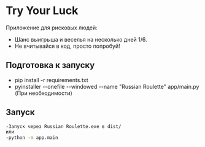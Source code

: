 # Try Your Luck

Приложение для рисковых людей:
- Шанс выигрыша и веселья на несколько дней 1/6.
- Не вчитывайся в код, просто попробуй!


## Подготовка к запуску
- pip install -r requirements.txt
- pyinstaller --onefile --windowed --name "Russian Roulette" app/main.py (При необходимости)

## Запуск
```bash
-Запуск через Russian Roulette.exe в dist/
или
-python -m app.main
